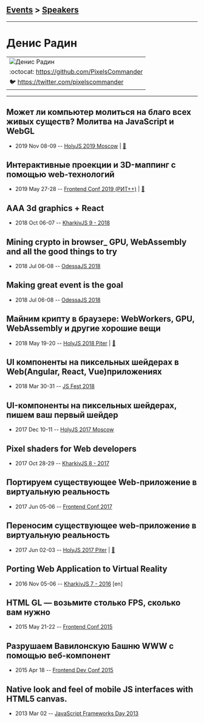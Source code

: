 ## [Events](../README.md) > [Speakers](../speakers.md)
---

# Денис Радин

| |
| --- |
| ![Денис Радин](https://avatars.io/twitter/pixelscommander/large)
| :octocat:  [https:&#x2F;&#x2F;github.com&#x2F;PixelsCommander](https://github.com/PixelsCommander)
| :bird:  [https:&#x2F;&#x2F;twitter.com&#x2F;pixelscommander](https://twitter.com/pixelscommander)

---
## Может ли компьютер молиться на благо всех живых существ? Молитва на JavaScript и WebGL
- 2019 Nov 08-09 -- [HolyJS 2019 Moscow](https://www.youtube.com/watch?v=t1Dd-iT6Ic4)  | [:notebook:](https://docs.google.com/presentation/d/e/2PACX-1vQM8q3YI8MtTW3rkmqumtvoqW9cIjZxsncIIwtXy42UnePb0pMHicpYxMyk7yLb0LM9tUgVN4V24-qL/pub?start=false&loop=false&delayms=3000&fbclid=IwAR32aUaDu9X9YiLL1PLG19pzKH9QVx4Co67AVvGmYl1I2zHcvXMHSl8LcZY&slide=id.p)  
## Интерактивные проекции и 3D-маппинг с помощью web-технологий
- 2019 May 27-28 -- [Frontend Conf 2019 (РИТ++)](https://www.youtube.com/watch?v=EKHP2y2BGf0)  | [:notebook:](https://www.dropbox.com/sh/kg71jju3yvj5jqw/AAC4jkyG4I9bshAPmrI1zvqya/FC.%20%D0%94%D0%B5%D0%BB%D0%B8%2B%D0%9A%D0%B0%D0%BB%D1%8C%D0%BA%D1%83%D1%82%D1%82%D0%B0/27.05/4.%D0%98%D0%BD%D1%82%D0%B5%D1%80%D0%B0%D0%BA%D1%82%D0%B8%D0%B2%D0%BD%D1%8B%D0%B5%20%D0%BF%D1%80%D0%BE%D0%B5%D0%BA%D1%86%D0%B8%D0%B8%20%D0%B8%203D-%D0%BC%D0%B0%D0%BF%D0%BF%D0%B8%D0%BD%D0%B3%20%D1%81%20%D0%BF%D0%BE%D0%BC%D0%BE%D1%89%D1%8C%D1%8E%20web-%D1%82%D0%B5%D1%85%D0%BD%D0%BE%D0%BB%D0%BE%D0%B3%D0%B8%D0%B9_%D0%94%D0%B5%D0%BD%D0%B8%D1%81%20%D0%A0%D0%B0%D0%B4%D0%B8%D0%BD_%D0%B2%D0%B5%D1%80.1.pdf?dl=0)  
## AAA 3d graphics + React
- 2018 Oct 06-07 -- [KharkivJS 9 - 2018](https://www.youtube.com/watch?v=57hMzrvZEsE)    
## Mining crypto in browser_ GPU, WebAssembly and all the good things to try
- 2018 Jul 06-08 -- [OdessaJS 2018](https://youtu.be/ubvMN_IC8wc)    
## Making great event is the goal
- 2018 Jul 06-08 -- [OdessaJS 2018](https://youtu.be/NSVfZ_Oujx8)    
## Майним крипту в браузере: WebWorkers, GPU, WebAssembly и другие хорошие вещи
- 2018 May 19-20 -- [HolyJS 2018 Piter](https://youtu.be/Ngrsx_8yfds)  | [:notebook:](https://assets.ctfassets.net/nn534z2fqr9f/3nNdltiwhOykGOICks6U6E/9e547c6c30222317cb3661a9c1ecebcc/Mining-crypto-in-browser_-GPU-WebAssembly-and-all-the-good-things-to-try.pdf)  
## UI компоненты на пиксельных шейдерах в Web(Angular, React, Vue)приложениях
- 2018 Mar 30-31 -- [JS Fest 2018](https://www.youtube.com/watch?v=HAM6dB22dm4)    
## UI-компоненты на пиксельных шейдерах, пишем ваш первый шейдер
- 2017 Dec 10-11 -- [HolyJS 2017 Moscow](https://www.youtube.com/watch?v=P-OOg9z4OUg)    
## Pixel shaders for Web developers
- 2017 Oct 28-29 -- [KharkivJS 8 - 2017](https://www.youtube.com/watch?v=TjcfdEshH4w)    
## Портируем существующее Web-приложение в виртуальную реальность
- 2017 Jun 05-06 -- [Frontend Conf 2017](https://www.youtube.com/watch?v=U9EQWmUKZPE)    
## Переносим существующее web-приложение в виртуальную реальность
- 2017 Jun 02-03 -- [HolyJS 2017 Piter](https://www.youtube.com/watch?v=8FLhLWzeKG0)  | [:notebook:](https://assets.contentful.com/nn534z2fqr9f/4YbCtcqOjeWeYGQ2QI2usC/da7e2507da77402e2b3308bef38cc790/New_Migrating_Web_apps_to_Virtual_Reality.pdf)  
## Porting Web Application to Virtual Reality
- 2016 Nov 05-06 -- [KharkivJS 7 - 2016](https://www.youtube.com/watch?v=Fen3AS7SAPk) [en]   
## HTML GL — возьмите столько FPS, сколько вам нужно
- 2015 May 21-22 -- [Frontend Conf 2015](https://www.youtube.com/watch?v=pdJbANfkcu4)    
## Разрушаем Вавилонскую Башню WWW с помощью веб-компонент
- 2015 Apr 18 -- [Frontend Dev Conf 2015](https://www.youtube.com/watch?v=abc6pAeLbpw)    
## Native look and feel of mobile JS interfaces with     HTML5 canvas.
- 2013 Mar 02 -- [JavaScript Frameworks Day 2013](http://frameworksdays.com/event/js-frameworks-day-2013/review/Native-look-and-feel-of-mobile-JS-interfaces-with-HTML5-canvas)    
